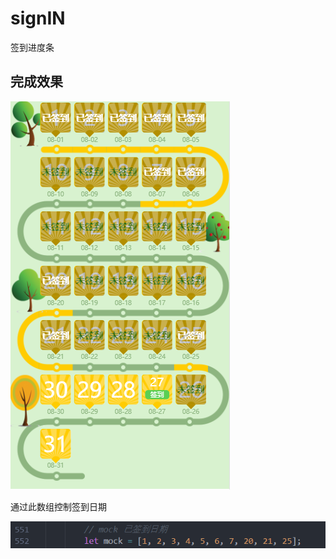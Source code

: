 # signIN
签到进度条

## 完成效果

![Image text](https://raw.githubusercontent.com/w3313003/signIN/master/img-info/pic.png)

通过此数组控制签到日期

![Image text](https://raw.githubusercontent.com/w3313003/signIN/master/img-info/mock.png)

